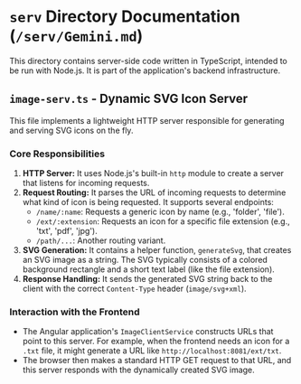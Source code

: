# `serv` Directory Documentation (`/serv/Gemini.md`)

This directory contains server-side code written in TypeScript, intended to be run with Node.js. It is part of the application's backend infrastructure.

## `image-serv.ts` - Dynamic SVG Icon Server

This file implements a lightweight HTTP server responsible for generating and serving SVG icons on the fly.

### Core Responsibilities

1.  **HTTP Server:** It uses Node.js's built-in `http` module to create a server that listens for incoming requests.
2.  **Request Routing:** It parses the URL of incoming requests to determine what kind of icon is being requested. It supports several endpoints:
    -   `/name/:name`: Requests a generic icon by name (e.g., 'folder', 'file').
    -   `/ext/:extension`: Requests an icon for a specific file extension (e.g., 'txt', 'pdf', 'jpg').
    -   `/path/...`: Another routing variant.
3.  **SVG Generation:** It contains a helper function, `generateSvg`, that creates an SVG image as a string. The SVG typically consists of a colored background rectangle and a short text label (like the file extension).
4.  **Response Handling:** It sends the generated SVG string back to the client with the correct `Content-Type` header (`image/svg+xml`).

### Interaction with the Frontend

-   The Angular application's `ImageClientService` constructs URLs that point to this server. For example, when the frontend needs an icon for a `.txt` file, it might generate a URL like `http://localhost:8081/ext/txt`.
-   The browser then makes a standard HTTP GET request to that URL, and this server responds with the dynamically created SVG image.
